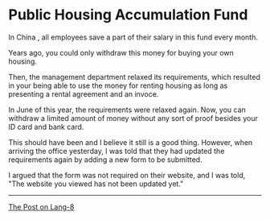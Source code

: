 # Public Housing Accumulation Fund

In China , all employees save a part of their salary in this fund every month. 

Years ago, you could only withdraw this money for buying your own housing.

Then, the management department relaxed its requirements, which resulted in your being able to use the money for renting housing as long as presenting a rental agreement and an invoce.

In June of this year, the requirements were relaxed again. Now, you can withdraw a limited amount of money without any sort of proof besides your ID card and bank card.

This should have been and I believe it still is a good thing. However, when arriving the office yesterday, I was told that they had updated the requirements again by adding a new form to be submitted. 

I argued that the form was not required on their website, and I was told, "The website you viewed has not been updated yet."

---

[The Post on Lang-8](http://lang-8.com/1358180/journals/321753058566974396213734358462093184720)
